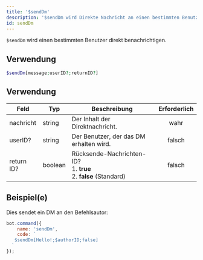 ```yaml
---
title: '$sendDm'
description: '$sendDm wird Direkte Nachricht an einen bestimmten Benutzer.'
id: sendDm
---
```


`$sendDm` wird einen bestimmten Benutzer direkt benachrichtigen.

## Verwendung

```php
$sendDm[message;userID?;returnID?]
```

## Verwendung

| Feld       | Typ     | Beschreibung                                                                             | Erforderlich |
| ---------- | ------- | ---------------------------------------------------------------------------------------- |:------------:|
| nachricht  | string  | Der Inhalt der Direktnachricht.                                                          |     wahr     |
| userID?    | string  | Der Benutzer, der das DM erhalten wird.                                                  |    falsch    |
| return ID? | boolean | Rücksende-Nachrichten-ID?  <br /> 1. **true** <br /> 2. **false** (Standard) |    falsch    |

## Beispiel(e)

Dies sendet ein DM an den Befehlsautor:

```javascript
bot.command({
    name: 'sendDm',
    code: `
   $sendDm[Hello!;$authorID;false]  
  `
});
```